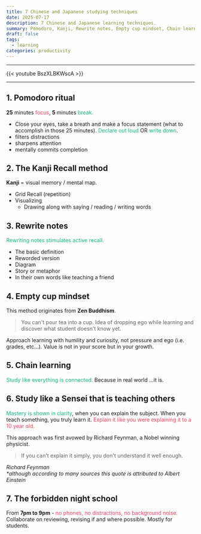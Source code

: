 ```yaml
---
title: 7 Chinese and Japanese studying techniques
date: 2025-07-17
description: 7 Chinese and Japanese learning techniques.
summary: Pomodoro, Kanji, Rewrite notes, Empty cup mindset, Chain learning, Study like a sensei, The forbidden night school...
draft: false
tags:
  - learning
categories: productivity
---
```

---
{{< youtube BszXLBKWscA >}}

---
## 1. Pomodoro ritual

**25** minutes <font color=#f43f5e>focus</font>, **5** minutes <font color=#10b981>break.</font>

- Close your eyes, take a breath and make a focus statement (what to accomplish in those 25 minutes). <font color=#10b981>Declare out loud</font> OR <font color=#10b981>write down</font>.
- filters distractions
- sharpens attention
- mentally commits completion
## 2. The Kanji Recall method

**Kanji** = visual memory / mental map.

- Grid Recall (repetition)
- Visualizing
	- Drawing along with saying / reading / writing words
## 3. Rewrite notes

<font color=#10b981>Rewriting notes stimulates active recall.</font>

- The basic definition
- Reworded version
- Diagram
- Story or metaphor
- In their own words like teaching a friend
## 4. Empty cup mindset

This method originates from **Zen Buddhism**.

>You can't pour tea into a cup. Idea of dropping ego while learning and discover what student doesn't know yet.

Approach learning with humility and curiosity, not pressure and ego (i.e. grades, etc...). Value is not in your score but in your growth.

## 5. Chain learning

<font color=#10b981>Study like everything is connected.</font> Because in real world ...it is.

## 6. Study like a Sensei that is teaching others

<font color=#10b981>Mastery is shown in clarity</font>, when you can explain the subject. When you teach something, you truly learn it. <font color=#f43f5e>Explain it like you were explaining it to a 10 year old.</font>

This approach was first avowed by Richard Feynman, a Nobel winning physicist.

> If you can't explain it simply, you don't understand it well enough.

_Richard Feynman_<br />
*\*although according to many sources this quote is attributed to Albert Einstein*

## 7. The forbidden night school

From **7pm to 9pm** - <font color=#f43f5e>no phones, no distractions, no background noise.</font> Collaborate on reviewing, revising if and where possible. Mostly for students.
